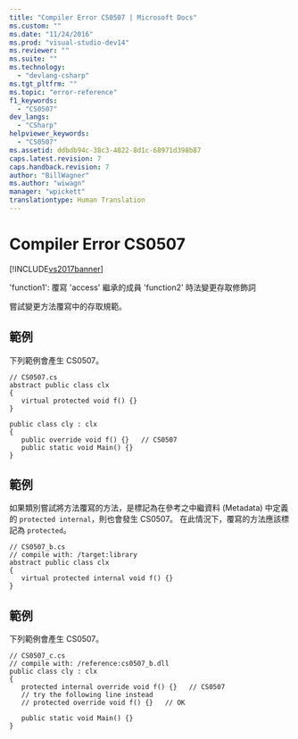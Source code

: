 ```yaml
---
title: "Compiler Error CS0507 | Microsoft Docs"
ms.custom: ""
ms.date: "11/24/2016"
ms.prod: "visual-studio-dev14"
ms.reviewer: ""
ms.suite: ""
ms.technology: 
  - "devlang-csharp"
ms.tgt_pltfrm: ""
ms.topic: "error-reference"
f1_keywords: 
  - "CS0507"
dev_langs: 
  - "CSharp"
helpviewer_keywords: 
  - "CS0507"
ms.assetid: ddbdb94c-38c3-4022-8d1c-68971d398b87
caps.latest.revision: 7
caps.handback.revision: 7
author: "BillWagner"
ms.author: "wiwagn"
manager: "wpickett"
translationtype: Human Translation
---
```

# Compiler Error CS0507
[!INCLUDE[vs2017banner](../../../csharp/includes/vs2017banner.md)]

'function1': 覆寫 'access' 繼承的成員 'function2' 時法變更存取修飾詞  
  
 嘗試變更方法覆寫中的存取規範。  
  
## 範例  
 下列範例會產生 CS0507。  
  
```  
// CS0507.cs  
abstract public class clx  
{  
   virtual protected void f() {}  
}  
  
public class cly : clx  
{  
   public override void f() {}   // CS0507  
   public static void Main() {}  
}  
```  
  
## 範例  
 如果類別嘗試將方法覆寫的方法，是標記為在參考之中繼資料 \(Metadata\) 中定義的 `protected internal`，則也會發生 CS0507。  在此情況下，覆寫的方法應該標記為 `protected`。  
  
```  
// CS0507_b.cs  
// compile with: /target:library  
abstract public class clx  
{  
   virtual protected internal void f() {}  
}  
```  
  
## 範例  
 下列範例會產生 CS0507。  
  
```  
// CS0507_c.cs  
// compile with: /reference:cs0507_b.dll  
public class cly : clx  
{  
   protected internal override void f() {}   // CS0507  
   // try the following line instead  
   // protected override void f() {}   // OK  
  
   public static void Main() {}  
}  
```